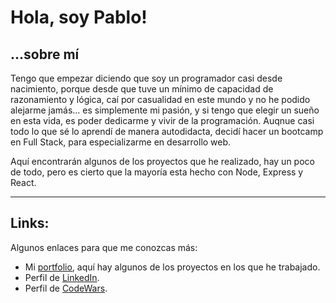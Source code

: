 # Hola, soy Pablo!

## ...sobre mí
Tengo que empezar diciendo que soy un programador casi desde nacimiento, porque desde que tuve un mínimo de capacidad de razonamiento y lógica, caí por casualidad en este mundo y no he podido alejarme jamás... 
es simplemente mi pasión, y si tengo que elegir un sueño en esta vida, es poder dedicarme y vivir de la programación. Auqnue casi todo lo que sé lo aprendí de manera autodidacta, decidí hacer un bootcamp en Full Stack, para especializarme en desarrollo web.

Aquí encontrarán algunos de los proyectos que he realizado, hay un poco de todo, pero es cierto que la mayoría esta hecho con Node, Express y React. 

---
## Links:

Algunos enlaces para que me conozcas más:
* Mi [portfolio](https://pablopace-portfolio.netlify.app/), aquí hay algunos de los proyectos en los que he trabajado.
* Perfil de [LinkedIn](https://www.linkedin.com/in/pablopace-dev/).
* Perfil de [CodeWars](https://www.codewars.com/users/pablo2637/).
